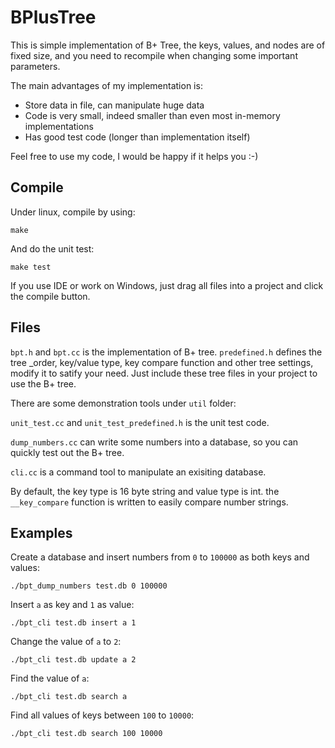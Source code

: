 BPlusTree
==========

This is simple implementation of B+ Tree, the keys, values, and nodes are of
fixed size, and you need to recompile when changing some important parameters.

The main advantages of my implementation is:

 * Store data in file, can manipulate huge data
 * Code is very small, indeed smaller than even most in-memory implementations
 * Has good test code (longer than implementation itself)

Feel free to use my code, I would be happy if it helps you :-)

Compile
-------

Under linux, compile by using:

    make

And do the unit test:

    make test

If you use IDE or work on Windows, just drag all files into a project and
click the compile button.

Files
-----

`bpt.h` and `bpt.cc` is the implementation of B+ tree. `predefined.h` 
defines the tree _order, key/value type, key compare function and other
tree settings, modify it to satify your need. Just include these tree files 
in your project to use the B+ tree.

There are some demonstration tools under `util` folder:

`unit_test.cc` and `unit_test_predefined.h` is the unit test code.

`dump_numbers.cc` can write some numbers into a database, so you can quickly
test out the B+ tree.

`cli.cc` is a command tool to manipulate an exisiting database.

By default, the key type is 16 byte string and value type is int. the
`__key_compare` function is written to easily compare number strings.

Examples
--------

Create a database and insert numbers from `0` to `100000` as both keys
and values:

    ./bpt_dump_numbers test.db 0 100000

Insert `a` as key and `1` as value:

    ./bpt_cli test.db insert a 1

Change the value of `a` to `2`:

    ./bpt_cli test.db update a 2

Find the value of `a`:

    ./bpt_cli test.db search a

Find all values of keys between `100` to `10000`:

    ./bpt_cli test.db search 100 10000


